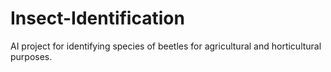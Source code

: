 # Insect-Identification
AI project for identifying species of beetles for agricultural and horticultural purposes.  
